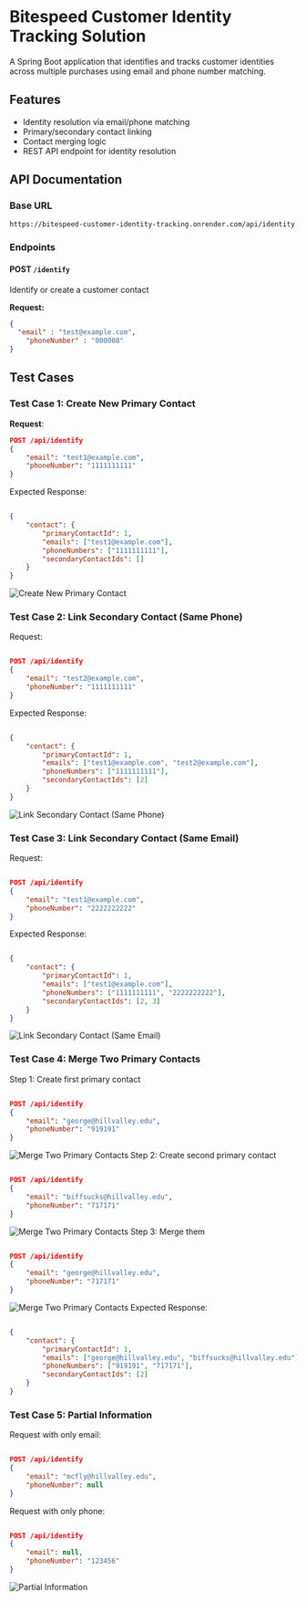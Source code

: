 # Bitespeed Customer Identity Tracking Solution

A Spring Boot application that identifies and tracks customer identities across multiple purchases using email and phone number matching.

## Features

- Identity resolution via email/phone matching
- Primary/secondary contact linking
- Contact merging logic
- REST API endpoint for identity resolution

## API Documentation

### Base URL
`https://bitespeed-customer-identity-tracking.onrender.com/api/identity` 

### Endpoints

#### POST `/identify`
Identify or create a customer contact

**Request:**
```json
{
  "email" : "test@example.com",
    "phoneNumber" : "000008"
}
```
## Test Cases

### Test Case 1: Create New Primary Contact
**Request**:
```json
POST /api/identify
{
    "email": "test1@example.com",
    "phoneNumber": "1111111111"
}
```
Expected Response:

```json

{
    "contact": {
        "primaryContactId": 1,
        "emails": ["test1@example.com"],
        "phoneNumbers": ["1111111111"],
        "secondaryContactIds": []
    }
}
```
![Create New Primary Contact](screenshot/Create_Contact.png)
### Test Case 2: Link Secondary Contact (Same Phone)

Request:

```json

POST /api/identify
{
    "email": "test2@example.com",
    "phoneNumber": "1111111111"
}
```
Expected Response:

```json

{
    "contact": {
        "primaryContactId": 1,
        "emails": ["test1@example.com", "test2@example.com"],
        "phoneNumbers": ["1111111111"],
        "secondaryContactIds": [2]
    }
}
```
![Link Secondary Contact (Same Phone)](screenshot/Add_the_secondary_contact(same_phone).png)
### Test Case 3: Link Secondary Contact (Same Email)

Request:

```json

POST /api/identify
{
    "email": "test1@example.com",
    "phoneNumber": "2222222222"
}
```
Expected Response:

```json

{
    "contact": {
        "primaryContactId": 1,
        "emails": ["test1@example.com"],
        "phoneNumbers": ["1111111111", "2222222222"],
        "secondaryContactIds": [2, 3]
    }
}
```
![Link Secondary Contact (Same Email)](screenshot/Add_the_secondary_contact(same_email).png)
### Test Case 4: Merge Two Primary Contacts

Step 1: Create first primary contact

```json

POST /api/identify
{
    "email": "george@hillvalley.edu",
    "phoneNumber": "919191"
}
```
![Merge Two Primary Contacts](screenshot/merge1.png)
Step 2: Create second primary contact

```json

POST /api/identify
{
    "email": "biffsucks@hillvalley.edu",
    "phoneNumber": "717171"
}
```
![Merge Two Primary Contacts](screenshot/merge2.png)
Step 3: Merge them

```json

POST /api/identify
{
    "email": "george@hillvalley.edu",
    "phoneNumber": "717171"
}
```
![Merge Two Primary Contacts](screenshot/merge3.png)
Expected Response:

```json

{
    "contact": {
        "primaryContactId": 1,
        "emails": ["george@hillvalley.edu", "biffsucks@hillvalley.edu"],
        "phoneNumbers": ["919191", "717171"],
        "secondaryContactIds": [2]
    }
}
```
### Test Case 5: Partial Information

Request with only email:

```json

POST /api/identify
{
    "email": "mcfly@hillvalley.edu",
    "phoneNumber": null
}
```
Request with only phone:

```json

POST /api/identify
{
    "email": null,
    "phoneNumber": "123456"
}
```
![Partial Information](screenshot/partial.png)
